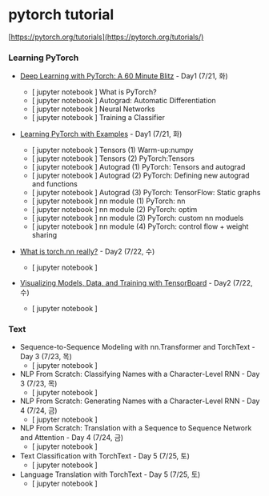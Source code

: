 # pytorch tutorial
[https://pytorch.org/tutorials](https://pytorch.org/tutorials/)


### Learning PyTorch

  * [Deep Learning with PyTorch: A 60 Minute Blitz](https://pytorch.org/tutorials/beginner/deep_learning_60min_blitz.html#) - Day1 (7/21, 화)
    * [ jupyter notebook ] What is PyTorch?
    * [ jupyter notebook ] Autograd: Automatic Differentiation
    * [ jupyter notebook ] Neural Networks
    * [ jupyter notebook ] Training a Classifier
    
  * [Learning PyTorch with Examples](https://pytorch.org/tutorials/beginner/pytorch_with_examples.html) - Day1 (7/21, 화)
    * [ jupyter notebook ] Tensors (1) Warm-up:numpy
    * [ jupyter notebook ] Tensors (2) PyTorch:Tensors
    * [ jupyter notebook ] Autograd (1) PyTorch: Tensors and autograd
    * [ jupyter notebook ] Autograd (2) PyTorch: Defining new autograd and functions
    * [ jupyter notebook ] Autograd (3) PyTorch: TensorFlow: Static graphs
    * [ jupyter notebook ] nn module (1) PyTorch: nn   
    * [ jupyter notebook ] nn module (2) PyTorch: optim   
    * [ jupyter notebook ] nn module (3) PyTorch: custom nn moduels
    * [ jupyter notebook ] nn module (4) PyTorch: control flow + weight sharing       
  * [What is torch.nn really?](https://pytorch.org/tutorials/beginner/nn_tutorial.html) - Day2 (7/22, 수)
      * [ jupyter notebook ]
  * [Visualizing Models, Data, and Training with TensorBoard](https://pytorch.org/tutorials/intermediate/tensorboard_tutorial.html) - Day2 (7/22, 수)
      * [ jupyter notebook ]
 
 
### Text

  * Sequence-to-Sequence Modeling with nn.Transformer and TorchText - Day 3 (7/23, 목)
      * [ jupyter notebook ]
  * NLP From Scratch: Classifying Names with a Character-Level RNN - Day 3 (7/23, 목)
      * [ jupyter notebook ]
  * NLP From Scratch: Generating Names with a Character-Level RNN - Day 4 (7/24, 금)
      * [ jupyter notebook ]
  * NLP From Scratch: Translation with a Sequence to Sequence Network and Attention - Day 4 (7/24, 금)
      * [ jupyter notebook ]
  * Text Classification with TorchText - Day 5 (7/25, 토)
      * [ jupyter notebook ]
  * Language Translation with TorchText - Day 5 (7/25, 토)
      * [ jupyter notebook ]

 

